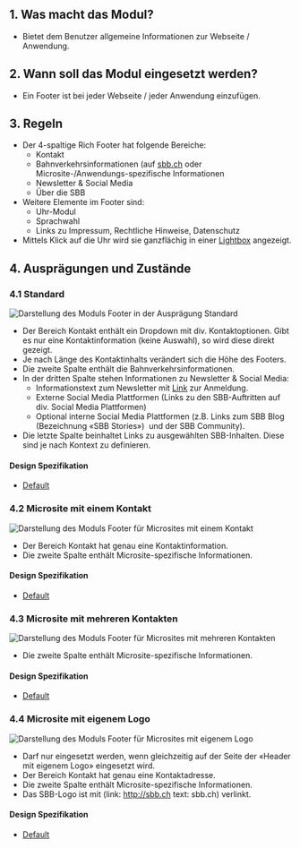 ## 1. Was macht das Modul?
* Bietet dem Benutzer allgemeine Informationen zur Webseite / Anwendung.

## 2. Wann soll das Modul eingesetzt werden?
* Ein Footer ist bei jeder Webseite / jeder Anwendung einzufügen.

## 3. Regeln
* Der 4-spaltige Rich Footer hat folgende Bereiche:
    * Kontakt
    * Bahnverkehrsinformationen (auf [sbb.ch](https://sbb.ch) oder Microsite-/Anwendungs-spezifische Informationen
    * Newsletter & Social Media
    * Über die SBB
* Weitere Elemente im Footer sind:
    * Uhr-Modul
    * Sprachwahl
    * Links zu Impressum, Rechtliche Hinweise, Datenschutz
* Mittels Klick auf die Uhr wird sie ganzflächig in einer [Lightbox](https://digital.sbb.ch/de/components/lightbox) angezeigt.

## 4. Ausprägungen und Zustände
### 4.1 Standard
![Darstellung des Moduls Footer in der Ausprägung Standard](https://raw.githubusercontent.com/sbb-design-systems/sbb-design-system/master/website/modules/footer/images/footer_default.png 'class: image')
* Der Bereich Kontakt enthält ein Dropdown mit div. Kontaktoptionen. Gibt es nur eine Kontaktinformation (keine Auswahl), so wird diese direkt gezeigt.
* Je nach Länge des Kontaktinhalts verändert sich die Höhe des Footers.
* Die zweite Spalte enthält die Bahnverkehrsinformationen.
* In der dritten Spalte stehen Informationen zu Newsletter & Social Media:
    * Informationstext zum Newsletter mit [Link](https://digital.sbb.ch/de/components/link) zur Anmeldung.
    * Externe Social Media Plattformen (Links zu den SBB-Auftritten auf div. Social Media Plattformen)
    * Optional interne Social Media Plattformen (z.B. Links zum SBB Blog (Bezeichnung «SBB Stories»)  und der SBB Community).
* Die letzte Spalte beinhaltet Links zu ausgewählten SBB-Inhalten. Diese sind je nach Kontext zu definieren.

#### Design Spezifikation
* [Default](https://sbb.invisionapp.com/d/main#/console/15744722/326985471/inspect)

### 4.2 Microsite mit einem Kontakt
![Darstellung des Moduls Footer für Microsites mit einem Kontakt](https://raw.githubusercontent.com/sbb-design-systems/sbb-design-system/master/website/modules/footer/images/footer_microsite_single_contact.png 'class: image')
* Der Bereich Kontakt hat genau eine Kontaktinformation.
* Die zweite Spalte enthält Microsite-spezifische Informationen.

#### Design Spezifikation
* [Default](https://sbb.invisionapp.com/d/main#/console/15744722/326985472/inspect)

### 4.3 Microsite mit mehreren Kontakten
![Darstellung des Moduls Footer für Microsites mit mehreren Kontakten](https://raw.githubusercontent.com/sbb-design-systems/sbb-design-system/master/website/modules/footer/images/footer_microsite_multi_contact.png 'class: image')
* Die zweite Spalte enthält Microsite-spezifische Informationen.

#### Design Spezifikation
* [Default](https://sbb.invisionapp.com/d/main#/console/15744722/326985473/inspect)

### 4.4 Microsite mit eigenem Logo
![Darstellung des Moduls Footer für Microsites mit eigenem Logo](https://raw.githubusercontent.com/sbb-design-systems/sbb-design-system/master/website/modules/footer/images/footer_microsite_logo.png 'class: image')
* Darf nur eingesetzt werden, wenn gleichzeitig auf der Seite der «Header mit eigenem Logo» eingesetzt wird.
* Der Bereich Kontakt hat genau eine Kontaktadresse.
* Die zweite Spalte enthält Microsite-spezifische Informationen.
* Das SBB-Logo ist mit (link: http://sbb.ch text: sbb.ch) verlinkt.

#### Design Spezifikation
* [Default](https://sbb.invisionapp.com/d/main#/console/15744722/326985474/inspect)